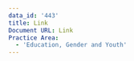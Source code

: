 ```yaml
---
data_id: '443'
title: Link
Document URL: Link
Practice Area:
  - 'Education, Gender and Youth'
---
```

